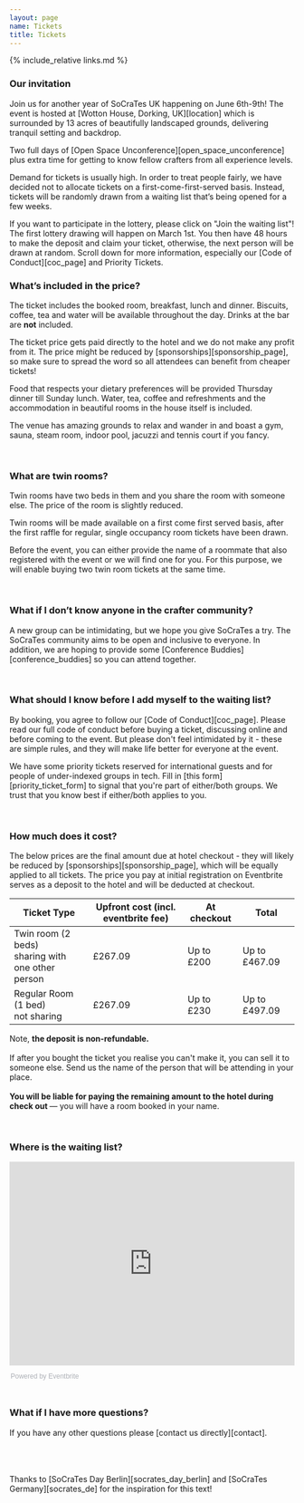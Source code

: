 ```yaml
---
layout: page
name: Tickets
title: Tickets
---
```


{% include_relative links.md %}

### Our invitation
Join us for another year of SoCraTes UK happening on June 6th-9th! The event is hosted at [Wotton House, Dorking, UK][location] which is surrounded by 13 acres of beautifully landscaped grounds, delivering tranquil setting and backdrop.

Two full days of [Open Space Unconference][open_space_unconference] plus extra time for getting to know fellow crafters from all experience levels.

Demand for tickets is usually high. In order to treat people fairly, we have decided not to allocate tickets on a first-come-first-served basis. Instead, tickets will be randomly drawn from a waiting list that’s being opened for a few weeks.

If you want to participate in the lottery, please click on "Join the waiting list"! The first lottery
drawing will happen on March 1st. You then have 48 hours to make the deposit and claim your ticket, 
otherwise, the next person will be drawn at random. Scroll down for more information, especially our 
[Code of Conduct][coc_page] and Priority Tickets.


### What’s included in the price?

The ticket includes the booked room, breakfast, lunch and dinner. Biscuits, coffee, tea and water will be available throughout the day. Drinks at the bar are **not** included.

The ticket price gets paid directly to the hotel and we do not make any profit from it. The price might be reduced by [sponsorships][sponsorship_page], so make sure to spread the word so all attendees can benefit from cheaper tickets!

Food that respects your dietary preferences will be provided Thursday dinner till Sunday lunch. Water, tea, coffee and refreshments and the accommodation in beautiful rooms in the house itself is included.

The venue has amazing grounds to relax and wander in and boast a gym, sauna, steam room, indoor pool, jacuzzi and tennis court if you fancy.

<br>

### What are twin rooms?
Twin rooms have two beds in them and you share the room with someone else. The price of the room is slightly reduced.

Twin rooms will be made available on a first come first served basis, after the first raffle for regular, single occupancy room tickets have been drawn.

Before the event, you can either provide the name of a roommate that also registered with the event or we will find one for you. For this purpose, we will enable buying two twin room tickets at the same time.

<br>

### What if I don’t know anyone in the crafter community?
A new group can be intimidating, but we hope you give SoCraTes a try. The SoCraTes community aims to be open and inclusive to everyone. In addition, we are hoping to provide some [Conference Buddies][conference_buddies] so you can attend together.

<br>

### What should I know before I add myself to the waiting list?
By booking, you agree to follow our [Code of Conduct][coc_page]. Please read our full code of conduct before buying a ticket, discussing online and before coming to the event. But please don't feel intimidated by it - these are simple rules, and they will make life better for everyone at the event.

We have some priority tickets reserved for international guests and for people of under-indexed groups in tech. Fill in [this form][priority_ticket_form] to signal that you're part of either/both groups. We trust that you know best if either/both applies to you.

<br>

### How much does it cost?

The below prices are the final amount due at hotel checkout - they will likely be reduced by 
[sponsorships][sponsorship_page], which will be equally applied to all tickets. 
The price you pay at initial registration on Eventbrite serves as a deposit to the hotel and will 
be deducted at checkout.

<table class="table table-striped table-bordered table-condensed">
  <thead>
    <tr>
      <th>Ticket Type</th>
      <th>Upfront cost (incl. eventbrite fee)</th>
      <th>At checkout</th>
      <th>Total</th>
    </tr>
  </thead>
  <tbody>
    <tr>
      <td>Twin room (2 beds) <br> sharing with one other person</td>
      <td>£267.09</td>
      <td>Up to £200</td>
      <td>Up to £467.09</td>
    </tr>
    <tr>
      <td>Regular Room (1 bed) <br> not sharing</td>
      <td>£267.09</td>
      <td>Up to £230</td>
      <td>Up to £497.09</td>
    </tr>
  </tbody>
</table>

<div class="well accomodation-warning">
	<p><span class="glyphicon glyphicon-exclamation-sign" aria-hidden="true"></span> Note, <strong>the deposit is non-refundable.</strong> <br /><br />If after you bought the ticket you realise you can't make it, you can sell it to someone else. Send us the name of the person that will be attending in your place.<br /><br /> <strong>You will be liable for paying the remaining amount to the hotel during check out </strong>— you will have a room booked in your name.</p>
</div>

<br>

### Where is the waiting list?

<div style="width:100%; text-align:left;"><iframe src="https://eventbrite.co.uk/tickets-external?eid=56237069589&ref=etckt" frameborder="0" height="360" width="100%" vspace="0" hspace="0" marginheight="5" marginwidth="5" scrolling="auto" allowtransparency="true"></iframe><div style="font-family:Helvetica, Arial; font-size:12px; padding:10px 0 5px; margin:2px; width:100%; text-align:left;" ><a class="powered-by-eb" style="color: #ADB0B6; text-decoration: none;" target="_blank" href="https://www.eventbrite.co.uk/">Powered by Eventbrite</a></div></div>

<br>

### What if I have more questions?
If you have any other questions please [contact us directly][contact].

<br><br><br>
Thanks to [SoCraTes Day Berlin][socrates_day_berlin] and [SoCraTes Germany][socrates_de] for the inspiration for this text!

